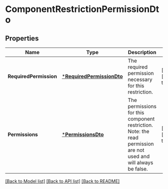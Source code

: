 # ComponentRestrictionPermissionDto

## Properties
Name | Type | Description | Notes
------------ | ------------- | ------------- | -------------
**RequiredPermission** | [***RequiredPermissionDto**](RequiredPermissionDTO.md) | The required permission necessary for this restriction. | [optional] [default to null]
**Permissions** | [***PermissionsDto**](PermissionsDTO.md) | The permissions for this component restriction. Note: the read permission are not used and will always be false. | [optional] [default to null]

[[Back to Model list]](../README.md#documentation-for-models) [[Back to API list]](../README.md#documentation-for-api-endpoints) [[Back to README]](../README.md)


